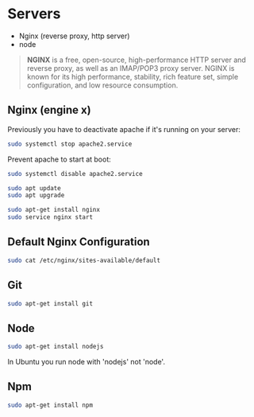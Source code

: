 # Servers

+ Nginx (reverse proxy, http server)
+ node

> **NGINX** is a free, open-source, high-performance HTTP server and reverse proxy, as well as an IMAP/POP3 proxy server. NGINX is known for its high performance, stability, rich feature set, simple configuration, and low resource consumption.

## Nginx (engine x)

Previously you have to deactivate apache if it's running on your server:

```bash
sudo systemctl stop apache2.service
```

Prevent apache to start at boot:

```bash
sudo systemctl disable apache2.service
```

```bash
sudo apt update
sudo apt upgrade
```

```bash
sudo apt-get install nginx
sudo service nginx start
```

## Default Nginx Configuration

```bash
sudo cat /etc/nginx/sites-available/default
```

## Git

```bash
sudo apt-get install git
```

## Node

```bash
sudo apt-get install nodejs
```

In Ubuntu you run node with 'nodejs' not 'node'.

## Npm

```bash
sudo apt-get install npm
```

